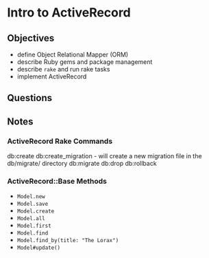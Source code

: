 # Intro to ActiveRecord

## Objectives

- define Object Relational Mapper (ORM)
- describe Ruby gems and package management
- describe `rake` and run rake tasks
- implement ActiveRecord

## Questions

## Notes

### ActiveRecord Rake Commands

db:create
db:create_migration - will create a new migration file in the db/migrate/ directory
db:migrate
db:drop
db:rollback

### ActiveRecord::Base Methods

- `Model.new`
- `Model.save`
- `Model.create`
- `Model.all`
- `Model.first`
- `Model.find`
- `Model.find_by(title: "The Lorax")`
- `Model#update()`